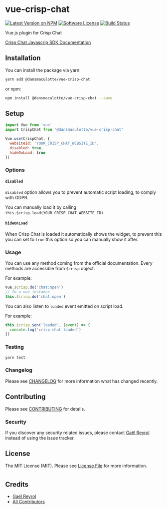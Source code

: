 # vue-crisp-chat

[![Latest Version on NPM](https://img.shields.io/npm/v/dansmaculotte/vue-crisp-chat.svg?style=flat-square)](https://npmjs.com/package/dansmaculotte/vue-crisp-chat)
[![Software License](https://img.shields.io/badge/license-MIT-brightgreen.svg?style=flat-square)](LICENSE.md)
[![Build Status](https://img.shields.io/travis/dansmaculotte/vue-crisp-chat/main.svg?style=flat-square)](https://travis-ci.org/dansmaculotte/vue-crisp-chat)

Vue.js plugin for Crisp Chat

[Crisp Chat Javascrip SDK Documentation](https://help.crisp.chat/en/article/how-to-use-dollarcrisp-javascript-sdk-10ud15y/)

## Installation

You can install the package via yarn:

```bash
yarn add @dansmaculotte/vue-crisp-chat
```

or npm:

```bash
npm install @dansmaculotte/vue-crisp-chat --save
```

## Setup

```js
import Vue from 'vue'
import CrispChat from '@dansmaculotte/vue-crisp-chat'

Vue.use(CrispChat, {
  websiteId: 'YOUR_CRISP_CHAT_WEBSITE_ID',
  disabled: true,
  hideOnLoad: true
})
```

### Options

#### `disabled`

`disabled` option allows you to prevent automatic script loading, to comply with GDPR.

You can manually load it by calling `this.$crisp.load(YOUR_CRISP_CHAT_WEBSITE_ID)`.

#### `hideOnLoad`

When Crisp Chat is loaded it automatically shows the widget, to prevent this you can set to `true` this option so you can manually show it after.

### Usage

You can use any method coming from the official documentation.
Every methods are accessible from `$crisp` object.

For example:
```js
Vue.$crisp.do('chat:open')
// In a vue instance
this.$crisp.do('chat:open')
```

You can also listen to `loaded` event emitted on script load.

For example:
```js
this.$crisp.$on('loaded', (event) => {
  console.log('crisp chat loaded')
})
```

### Testing

```bash
yarn test
```

### Changelog

Please see [CHANGELOG](CHANGELOG.md) for more information what has changed recently.

## Contributing

Please see [CONTRIBUTING](CONTRIBUTING.md) for details.

### Security

If you discover any security related issues, please contact [Gaël Reyrol](https://github.com/gaelreyrol) instead of using the issue tracker.

## License

The MIT License (MIT). Please see [License File](LICENSE.md) for more information.

#
## Credits

- [Gaël Reyrol](https://github.com/gaelreyrol)
- [All Contributors](../../contributors)
